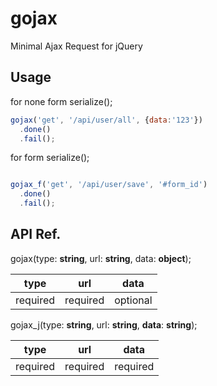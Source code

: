 # gojax
Minimal Ajax Request for jQuery
## Usage
for none form serialize();

```javascript
gojax('get', '/api/user/all', {data:'123'})
  .done()
  .fail();
```

for form serialize();
```javascript

gojax_f('get', '/api/user/save', '#form_id')
  .done()
  .fail();
```
## API Ref.

gojax(type: **string**, url: **string**, data: **object**);

| type        | url           | data  |
| ------------- |:-------------:| -----|
| required     | required | optional |


gojax_j(type: **string**, url: **string**, **data**: **string**);

| type        | url           | data  |
| ------------- |:-------------:| -----|
| required     | required |  required |

